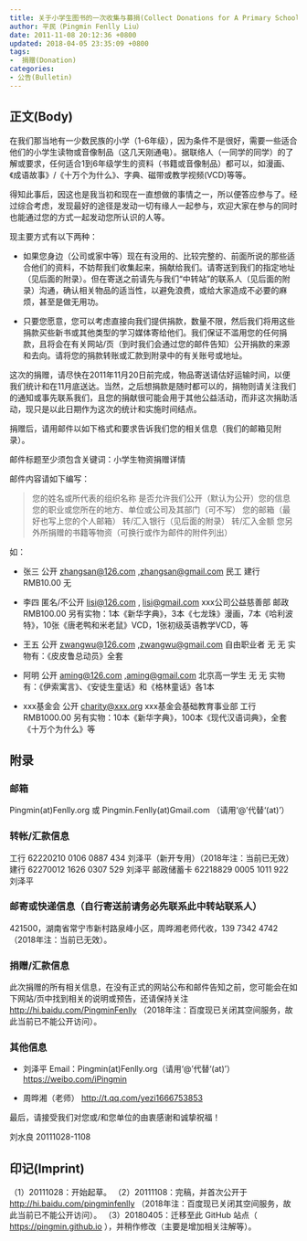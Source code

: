 ```yaml
---
title: 关于小学生图书的一次收集与募捐(Collect Donations for A Primary School)
author: 平民（Pingmin Fenlly Liu）
date: 2011-11-08 20:12:36 +0800
updated: 2018-04-05 23:35:09 +0800
tags:
-  捐赠(Donation)
categories:
- 公告(Bulletin)
---
```


## 正文(Body)

在我们那当地有一少数民族的小学（1-6年级），因为条件不是很好，需要一些适合他们的小学生读物或音像制品（这几天刚通电）。据联络人（一同学的同学）的了解或要求，任何适合1到6年级学生的资料（书籍或音像制品）都可以，如漫画、《成语故事》/《十万个为什么》、字典、磁带或教学视频(VCD)等等。

得知此事后，因这也是我当初和现在一直想做的事情之一，所以便答应参与了。经过综合考虑，发现最好的途径是发动一切有缘人一起参与，欢迎大家在参与的同时也能通过您的方式一起发动您所认识的人等。

<!-- more -->

现主要方式有以下两种：

- 如果您身边（公司或家中等）现在有没用的、比较完整的、前面所说的那些适合他们的资料，不妨帮我们收集起来，捐献给我们。请寄送到我们的指定地址（见后面的附录）。但在寄送之前请先与我们“中转站”的联系人（见后面的附录）沟通，确认相关物品的适当性，以避免浪费，或给大家造成不必要的麻烦，甚至是做无用功。

- 只要您愿意，您可以考虑直接向我们提供捐款，数量不限，然后我们将用这些捐款买些新书或其他类型的学习媒体寄给他们。我们保证不滥用您的任何捐款，且将会在有关网站/页（到时我们会通过您的邮件告知）公开捐款的来源和去向。请将您的捐款转账或汇款到附录中的有关账号或地址。

这次的捐赠，请尽快在2011年11月20日前完成，物品寄送请估好运输时间，以便我们统计和在11月底送达。当然，之后想捐款是随时都可以的，捐物则请关注我们的通知或事先联系我们，且您的捐献很可能会用于其他公益活动，而非这次捐助活动，现只是以此日期作为这次的统计和实施时间结点。

捐赠后，请用邮件以如下格式和要求告诉我们您的相关信息（我们的邮箱见附录）。

邮件标题至少须包含关键词：小学生物资捐赠详情

邮件内容请如下编写：

> 您的姓名或所代表的组织名称 是否允许我们公开（默认为公开）您的信息    您的职业或您所在的地方、单位或公司及其部门（可不写）    您的邮箱（最好也写上您的个人邮箱）   转/汇入银行（见后面的附录）    转/汇入金额     您另外所捐赠的书籍等物资（可换行或作为邮件的附件列出）

如：

- 张三  公开  zhangsan@126.com ,zhangsan@gmail.com   民工 建行  RMB10.00   无

- 李四   匿名/不公开  lisi@126.com , lisi@gmail.com    xxx公司公益慈善部  邮政  RMB100.00
  另有实物：1本《新华字典》，3本《七龙珠》漫画，7本《哈利波特》，10张《唐老鸭和米老鼠》VCD，1张初级英语教学VCD，等

- 王五  公开  zwangwu@126.com ,zwangwu@gmail.com   自由职业者  无  无
  实物有：《皮皮鲁总动员》全套

- 阿明  公开  aming@126.com ,aming@gmail.com   北京高一学生  无  无
  实物有：《伊索寓言》、《安徒生童话》和《格林童话》各1本

- xxx基金会 公开  charity@xxx.org   xxx基金会基础教育事业部  工行  RMB1000.00
  另有实物：10本《新华字典》，100本《现代汉语词典》，全套《十万个为什么》等


## 附录

### 邮箱

Pingmin(at)Fenlly.org 或 Pingmin.Fenlly(at)Gmail.com （请用‘@’代替‘(at)’）

### 转帐/汇款信息

工行        62220210 0106 0887 434  刘泽平（新开专用）（2018年注：当前已无效）
建行        62270012 1626 0307 529  刘泽平
邮政储蓄卡   62218829 0005 1011 922  刘泽平

### 邮寄或快递信息（自行寄送前请务必先联系此中转站联系人）

421500，湖南省常宁市新村路泉峰小区，周晔湘老师代收，139 7342 4742（2018年注：当前已无效）。


### 捐赠/汇款信息

此次捐赠的所有相关信息，在没有正式的网站公布和邮件告知之前，您可能会在如下网站/页中找到相关的说明或预告，还请保持关注 http://hi.baidu.com/PingminFenlly （2018年注：百度现已关闭其空间服务，故此当前已不能公开访问）。


### 其他信息

- 刘泽平
  Email：Pingmin(at)Fenlly.org（请用‘@’代替‘(at)’）
  https://weibo.com/iPingmin

- 周晔湘（老师）
  http://t.qq.com/yezi1666753853


最后，请接受我们对您或/和您单位的由衷感谢和诚挚祝福！


刘水良
20111028-1108


## 印记(Imprint)

（1）20111028：开始起草。
（2）20111108：完稿，并首次公开于 http://hi.baidu.com/pingminfenlly （2018年注：百度现已关闭其空间服务，故此当前已不能公开访问）。
（3）20180405：迁移至此 GitHub 站点（ https://pingmin.github.io ），并稍作修改（主要是增加相关注解等）。
